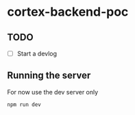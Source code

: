 # cortex-backend-poc

## TODO

- [ ] Start a devlog

## Running the server

For now use the dev server only

```
npm run dev
```
